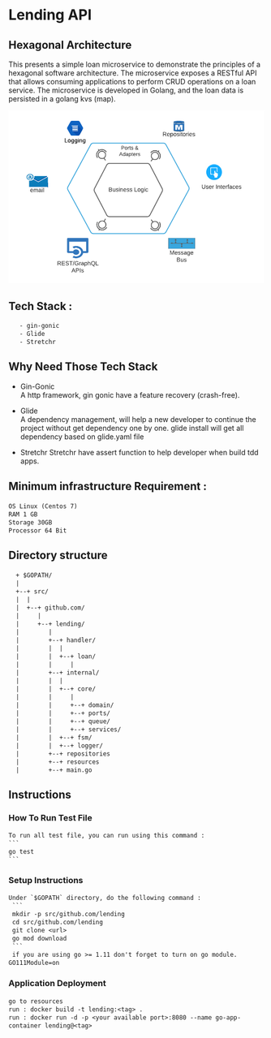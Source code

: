 # Lending API
## Hexagonal Architecture
This presents a simple loan microservice to demonstrate the principles of a hexagonal software architecture. 
The microservice exposes a RESTful API that allows consuming applications to perform CRUD operations on a loan service. The microservice is developed in Golang, 
and the loan data is persisted in a golang kvs (map).

![Alt text](hexagonal.png?raw=true "")

## Tech Stack : 

```
   - gin-gonic 
   - Glide
   - Stretchr
```

## Why Need Those Tech Stack
   * Gin-Gonic  
   A http framework, gin gonic have a feature recovery (crash-free).  
   
   * Glide  
   A dependency management, will help a new developer to continue the project without get dependency one by one. glide install will get all  
   dependency based on glide.yaml file

   * Stretchr
   Stretchr have assert function to help developer when build tdd apps.

## Minimum infrastructure Requirement : 

   ```
   OS Linux (Centos 7)  
   RAM 1 GB  
   Storage 30GB  
   Processor 64 Bit  
   ```
## Directory structure

```
  + $GOPATH/
  |
  +--+ src/
  |  |
  |  +--+ github.com/
  |     |
  |     +--+ lending/
  |        |
  |        +--+ handler/
  |        |  |
  |        |  +--+ loan/
  |        |     |
  |        +--+ internal/
  |        |  |
  |        |  +--+ core/
  |        |     |
  |        |     +--+ domain/
  |        |     +--+ ports/
  |        |     +--+ queue/
  |        |     +--+ services/
  |        |  +--+ fsm/
  |        |  +--+ logger/
  |        +--+ repositories
  |        +--+ resources
  |        +--+ main.go
```

## Instructions

### How To Run Test File

    To run all test file, you can run using this command :
    ```
    go test
    ```

### Setup Instructions 
    Under `$GOPATH` directory, do the following command :    
     ```
     mkdir -p src/github.com/lending
     cd src/github.com/lending
     git clone <url>
     go mod download
     ``` 
     if you are using go >= 1.11 don't forget to turn on go module. GO111Module=on
### Application Deployment
    go to resources
    run : docker build -t lending:<tag> .
    run : docker run -d -p <your available port>:8080 --name go-app-container lending@<tag>

